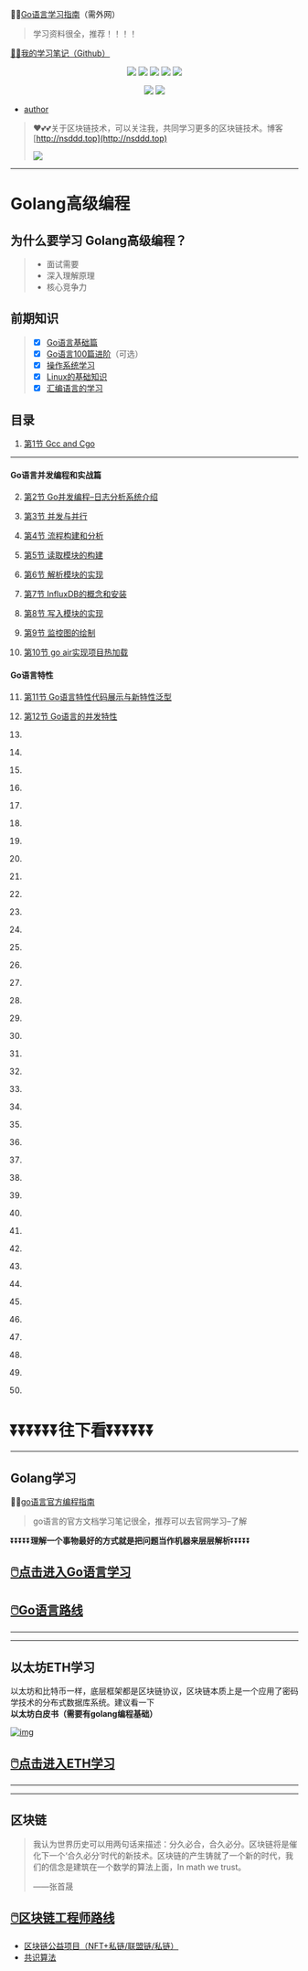 😶‍🌫️[Go语言学习指南](https://golang.org/#)（需外网）

>   学习资料很全，推荐！！！！

[😶‍🌫️我的学习笔记（Github）](https://github.com/3293172751/Block_Chain)

<p align='center'>
<a href="https://www.linkedin.cn/injobs/in/xiongxinwei-xiong-7606a0227" target="_blank"><img src="https://img.shields.io/badge/linkedin-xiongxinwei-yellowgreen?logo=linkedin"></a>
<a href="https://twitter.com/xxw3293172751" target="_blank"><img src="https://img.shields.io/badge/twitter-%40xxw3293172751-informational?logo=twitter"></a>
<a href="https://www.zhihu.com/people/3293172751" target="_blank"><img src="https://img.shields.io/badge/%E7%9F%A5%E4%B9%8E-%E9%93%BE%E5%AD%A6%E8%80%85%E7%A4%BE%E5%8C%BA-blue?logo=zhihu"></a>
<a href="https://s2.loli.net/2022/07/05/sQHuozItvWg1heA.jpg" target="_blank"><img src="https://img.shields.io/badge/%E5%BE%AE%E4%BF%A1-smile-brightgreen?logo=wechat"></a>
<a href="https://space.bilibili.com/14089380" target="_blank"><img src="https://img.shields.io/badge/b%E7%AB%99-%E6%97%A0%E4%B8%8E%E4%BC%A6%E6%AF%94%E7%9A%84%E5%BE%97%E5%BE%97-red?logo=bilibili"></a>
</p>
<p align='center'>
<a href="https://weibo.com/u/6248930985" target="_blank"><img src="https://img.shields.io/badge/%E5%BE%AE%E5%8D%9A-%E6%97%A0%E4%B8%8E%E4%BC%A6%E6%AF%94%E7%9A%84%E5%BE%97%E5%BE%97-critical?style=social&logo=Sina%20Weibo"></a>
<a href="https://github.com/3293172751" target="_blank"><img src="https://img.shields.io/badge/Github-xiongxinwei-inactive?style=social&logo=github"></a>
</p>

+ [author](https://github.com/3293172751)

>   ❤️💕💕关于区块链技术，可以关注我，共同学习更多的区块链技术。博客[http://nsddd.top](http://nsddd.top)
>
>   <a href="https://wakatime.com/@3293172751/projects/hngzsvjxqc?start=2022-03-30&end=2022-04-05" title="我的区块链代码时长"> <img src="https://wakatime.com/badge/user/c445b3c6-a2bc-43a2-a24a-0828a17244b4/project/79cf7f10-4f61-42b7-92a8-dfc71cb99f4c.svg"> </a>

---

# Golang高级编程

## 为什么要学习 Golang高级编程？

> + 面试需要
> + 深入理解原理
> + 核心竞争力

## 前期知识

> + [x] [Go语言基础篇](https://github.com/3293172751/Block_Chain/blob/master/TOC.md)
> + [x] [Go语言100篇进阶](https://github.com/3293172751/Block_Chain/blob/master/Gomd_super/README.md)（可选）
> + [x] [操作系统学习](https://github.com/3293172751/os)
> + [x] [Linux的基础知识](https://github.com/3293172751/CS_COURSE/blob/master/linux/README.md)
> + [x] [汇编语言的学习](https://github.com/3293172751/Block_Chain/blob/master/%E6%B1%87%E7%BC%96/README.md)

## 目录

1. [第1节 Gcc and Cgo](markdown/1.md)

----

#### Go语言并发编程和实战篇

2. [第2节 Go并发编程–日志分析系统介绍](markdown/2.md)

3. [第3节 并发与并行](markdown/3.md)

4. [第4节 流程构建和分析](markdown/4.md)

5. [第5节 读取模块的构建](markdown/5.md)

6. [第6节 解析模块的实现](markdown/6.md)

7. [第7节 InfluxDB的概念和安装](markdown/7.md)

8. [第8节 写入模块的实现](markdown/8.md)

9. [第9节 监控图的绘制](markdown/9.md)

10. [第10节 go air实现项目热加载](markdown/10.md)



#### Go语言特性

11. [第11节 Go语言特性代码展示与新特性泛型](markdown/11.md)

12. [第12节 Go语言的并发特性](markdown/12.md)

13. [](markdown/13.md)

14. [](markdown/14.md)

15. [](markdown/15.md)

16. [](markdown/16.md)

17. [](markdown/17.md)

18. [](markdown/18.md)

19. [](markdown/19.md)

20. [](markdown/20.md)

21. [](markdown/21.md)

22. [](markdown/22.md)

23. [](markdown/23.md)

24. [](markdown/24.md)

25. [](markdown/25.md)

26. [](markdown/26.md)

27. [](markdown/27.md)

28. [](markdown/28.md)

29. [](markdown/29.md)

30. [](markdown/30.md)

31. [](markdown/31.md)

32. [](markdown/32.md)

33. [](markdown/33.md)

34. [](markdown/34.md)

35. [](markdown/35.md)

36. [](markdown/36.md)

37. [](markdown/37.md)

38. [](markdown/38.md)

39. [](markdown/39.md)

40. [](markdown/40.md)

41. [](markdown/41.md)

42. [](markdown/42.md)

43. [](markdown/43.md)

44. [](markdown/44.md)

45. [](markdown/45.md)

46. [](markdown/46.md)

47. [](markdown/47.md)

48. [](markdown/48.md)

49. [](markdown/49.md)

50. [](markdown/50.md)



# ⏬⏬⏬⏬⏬⏬**往下看**⏬⏬⏬⏬⏬⏬

----

## Golang学习

😶‍🌫️[go语言官方编程指南](https://golang.org/#)

> go语言的官方文档学习笔记很全，推荐可以去官网学习–了解

⏬⏬⏬⏬⏬**理解一个事物最好的方式就是把问题当作机器来层层解析**⏬⏬⏬⏬⏬

## [🖱️点击进入Go语言学习](https://github.com/3293172751/Block_Chain/blob/master/TOC.md)

## [🖱️Go语言路线](https://github.com/3293172751/Block_Chain/blob/master/go_route.md)

------

------

## 以太坊ETH学习

以太坊和比特币一样，底层框架都是区块链协议，区块链本质上是一个应用了密码学技术的分布式数据库系统。建议看一下**以太坊白皮书（需要有golang编程基础）**

[![img](https://camo.githubusercontent.com/a411fbf80ed8b270ce46ab6f188b1d8468bb67d9001e7bebbbedbe0ee36b585f/68747470733a2f2f73322e6c6f6c692e6e65742f323032322f30332f32302f67546944645541787448474a3466382e706e67)](https://etherscan.io/)

## [🖱️点击进入ETH学习](https://github.com/3293172751/Block_Chain/blob/master/eth/TOC.md)

------

------

## 区块链

> 我认为世界历史可以用两句话来描述：分久必合，合久必分。区块链将是催化下一个‘合久必分’时代的新技术。区块链的产生铸就了一个新的时代，我们的信念是建筑在一个数学的算法上面，In math we trust。
>
>  ——张首晟

## [🖱️区块链工程师路线](https://github.com/3293172751/Block_Chain/blob/master/route.md)

- [区块链公益项目（NFT+私链/联盟链/私链）](https://github.com/3293172751/Block_Chain/blob/master/区块链公益项目)
- [共识算法](https://github.com/3293172751/Block_Chain/blob/master/blockchain/README.md)